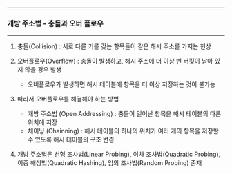 -----
### 개방 주소법 - 충돌과 오버 플로우
-----
1. 충돌(Collision) : 서로 다른 키를 갖는 항목들이 같은 해시 주소를 가지는 현상
2. 오버플로우(Overflow) : 충돌이 발생하고, 해시 주소에 더 이상 빈 버킷이 남아 있지 않을 경우 발생
   - 오버플로우가 발생하면 해시 테이블에 항목을 더 이상 저장하는 것이 불가능
3. 따라서 오버플로우를 해결해야 하는 방법
   - 개방 주소법 (Open Addressing) : 충돌이 일어난 항목을 해시 테이블의 다른 위치에 저장
   - 체이닝 (Chainning) : 해시 테이블의 하나의 위치가 여러 개의 항목을 저장할 수 있도록 해시 테이블의 구조 변경

4. 개방 주소법은 선형 조사법(Linear Probing), 이차 조사법(Quadratic Probing), 이중 해싱법(Quadratic Hashing), 임의 조사법(Random Probing) 존재
